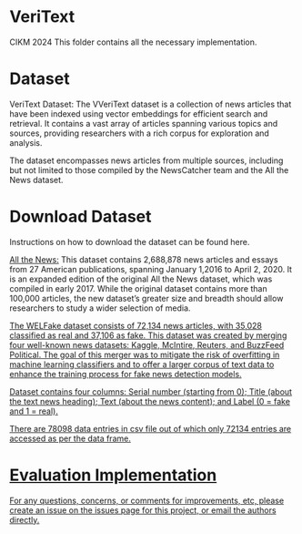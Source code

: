 # VeriText
CIKM 2024
This folder contains all the necessary implementation.
# Dataset
VeriText Dataset: The VVeriText dataset is a collection of news articles that have been indexed using vector embeddings for efficient search and retrieval. It contains a vast array of articles spanning various topics and sources, providing researchers with a rich corpus for exploration and analysis.

The dataset encompasses news articles from multiple sources, including but not limited to those compiled by the NewsCatcher team and the All the News dataset. 



# Download Dataset
Instructions on how to download the dataset can be found here.

<a href="https://components.one/datasets/all-the-news-2-news-articles-dataset">All the News:</a> This dataset contains 2,688,878 news articles and essays from 27 American publications, spanning January 1,2016 to April 2, 2020. It is an expanded edition of the original All the News dataset, which was compiled in early 2017. While the original dataset contains more than 100,000 articles, the new dataset’s greater size and breadth should allow researchers to study a wider selection of media.

<a href="https://huggingface.co/datasets/davanstrien/WELFake">
The WELFake dataset consists of 72,134 news articles, with 35,028 classified as real and 37,106 as fake. This dataset was created by merging four well-known news datasets: Kaggle, McIntire, Reuters, and BuzzFeed Political. The goal of this merger was to mitigate the risk of overfitting in machine learning classifiers and to offer a larger corpus of text data to enhance the training process for fake news detection models.

Dataset contains four columns: Serial number (starting from 0); Title (about the text news heading); Text (about the news content); and Label (0 = fake and 1 = real).

There are 78098 data entries in csv file out of which only 72134 entries are accessed as per the data frame.

# Evaluation Implementation



For any questions, concerns, or comments for improvements, etc, please create an issue on the issues page for this project, or email the authors directly.
